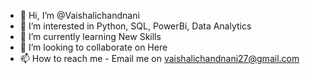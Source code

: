 - 👋 Hi, I’m @Vaishalichandnani
- 👀 I’m interested in Python, SQL, PowerBi, Data Analytics
- 🌱 I’m currently learning New Skills
- 💞️ I’m looking to collaborate on Here
- 📫 How to reach me - Email me on vaishalichandnani27@gmail.com 

<!---
Vaishalichandnani/Vaishalichandnani is a ✨ special ✨ repository because its `README.md` (this file) appears on your GitHub profile.
You can click the Preview link to take a look at your changes.
--->
